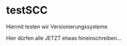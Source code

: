 # testSCC
Hiermit testen wir Versionierungssysteme

Hier dürfen alle JETZT etwas hineinschreiben...
